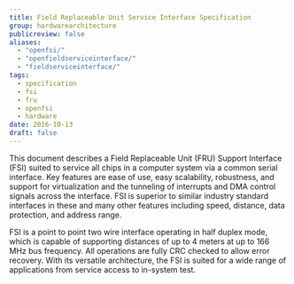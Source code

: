 ```yaml
---
title: Field Replaceable Unit Service Interface Specification
group: hardwarearchitecture
publicreview: false
aliases:
  - "openfsi/"
  - "openfieldserviceinterface/"
  - "fieldserviceinterface/"
tags:
  - specification
  - fsi
  - fru
  - openfsi
  - hardware
date: 2016-10-13
draft: false
---
```


This document describes a Field Replaceable Unit (FRU) Support Interface (FSI) suited
to service all chips in a computer system via a common serial interface.
Key features are ease of use, easy scalability, robustness, and support for virtualization and
the tunneling of interrupts and DMA control signals across the interface.
FSI is superior to similar industry standard interfaces in these and many other features including speed, distance, data protection, and address range.  

FSI is a point to point two wire interface operating in half duplex mode,
which is capable of supporting distances of up to 4 meters at up to 166 MHz bus frequency.
All operations are fully CRC checked to allow error recovery.
With its versatile architecture, the FSI is suited for a wide range of applications from service access to in-system test.  
